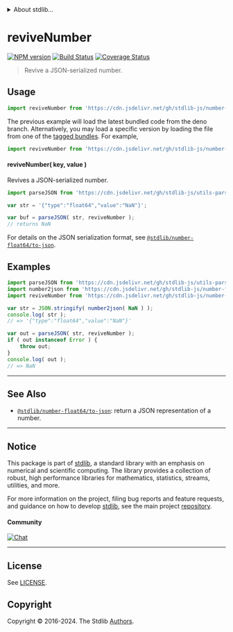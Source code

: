 <!--

@license Apache-2.0

Copyright (c) 2022 The Stdlib Authors.

Licensed under the Apache License, Version 2.0 (the "License");
you may not use this file except in compliance with the License.
You may obtain a copy of the License at

   http://www.apache.org/licenses/LICENSE-2.0

Unless required by applicable law or agreed to in writing, software
distributed under the License is distributed on an "AS IS" BASIS,
WITHOUT WARRANTIES OR CONDITIONS OF ANY KIND, either express or implied.
See the License for the specific language governing permissions and
limitations under the License.

-->


<details>
  <summary>
    About stdlib...
  </summary>
  <p>We believe in a future in which the web is a preferred environment for numerical computation. To help realize this future, we've built stdlib. stdlib is a standard library, with an emphasis on numerical and scientific computation, written in JavaScript (and C) for execution in browsers and in Node.js.</p>
  <p>The library is fully decomposable, being architected in such a way that you can swap out and mix and match APIs and functionality to cater to your exact preferences and use cases.</p>
  <p>When you use stdlib, you can be absolutely certain that you are using the most thorough, rigorous, well-written, studied, documented, tested, measured, and high-quality code out there.</p>
  <p>To join us in bringing numerical computing to the web, get started by checking us out on <a href="https://github.com/stdlib-js/stdlib">GitHub</a>, and please consider <a href="https://opencollective.com/stdlib">financially supporting stdlib</a>. We greatly appreciate your continued support!</p>
</details>

# reviveNumber

[![NPM version][npm-image]][npm-url] [![Build Status][test-image]][test-url] [![Coverage Status][coverage-image]][coverage-url] <!-- [![dependencies][dependencies-image]][dependencies-url] -->

> Revive a JSON-serialized number.

<!-- Section to include introductory text. Make sure to keep an empty line after the intro `section` element and another before the `/section` close. -->

<section class="intro">

</section>

<!-- /.intro -->

<!-- Package usage documentation. -->



<section class="usage">

## Usage

```javascript
import reviveNumber from 'https://cdn.jsdelivr.net/gh/stdlib-js/number-float64-reviver@deno/mod.js';
```
The previous example will load the latest bundled code from the deno branch. Alternatively, you may load a specific version by loading the file from one of the [tagged bundles](https://github.com/stdlib-js/number-float64-reviver/tags). For example,

```javascript
import reviveNumber from 'https://cdn.jsdelivr.net/gh/stdlib-js/number-float64-reviver@v0.2.1-deno/mod.js';
```

#### reviveNumber( key, value )

Revives a JSON-serialized number.

```javascript
import parseJSON from 'https://cdn.jsdelivr.net/gh/stdlib-js/utils-parse-json@deno/mod.js';

var str = '{"type":"float64","value":"NaN"}';

var buf = parseJSON( str, reviveNumber );
// returns NaN
```

For details on the JSON serialization format, see [`@stdlib/number-float64/to-json`][@stdlib/number/float64/to-json].

</section>

<!-- /.usage -->

<!-- Package usage notes. Make sure to keep an empty line after the `section` element and another before the `/section` close. -->

<section class="notes">

</section>

<!-- /.notes -->

<!-- Package usage examples. -->

<section class="examples">

## Examples

<!-- eslint no-undef: "error" -->

```javascript
import parseJSON from 'https://cdn.jsdelivr.net/gh/stdlib-js/utils-parse-json@deno/mod.js';
import number2json from 'https://cdn.jsdelivr.net/gh/stdlib-js/number-float64-to-json@deno/mod.js';
import reviveNumber from 'https://cdn.jsdelivr.net/gh/stdlib-js/number-float64-reviver@deno/mod.js';

var str = JSON.stringify( number2json( NaN ) );
console.log( str );
// => '{"type":"float64","value":"NaN"}'

var out = parseJSON( str, reviveNumber );
if ( out instanceof Error ) {
    throw out;
}
console.log( out );
// => NaN
```

</section>

<!-- /.examples -->

<!-- Section to include cited references. If references are included, add a horizontal rule *before* the section. Make sure to keep an empty line after the `section` element and another before the `/section` close. -->

<section class="references">

</section>

<!-- /.references -->

<!-- Section for related `stdlib` packages. Do not manually edit this section, as it is automatically populated. -->

<section class="related">

* * *

## See Also

-   <span class="package-name">[`@stdlib/number-float64/to-json`][@stdlib/number/float64/to-json]</span><span class="delimiter">: </span><span class="description">return a JSON representation of a number.</span>

</section>

<!-- /.related -->

<!-- Section for all links. Make sure to keep an empty line after the `section` element and another before the `/section` close. -->


<section class="main-repo" >

* * *

## Notice

This package is part of [stdlib][stdlib], a standard library with an emphasis on numerical and scientific computing. The library provides a collection of robust, high performance libraries for mathematics, statistics, streams, utilities, and more.

For more information on the project, filing bug reports and feature requests, and guidance on how to develop [stdlib][stdlib], see the main project [repository][stdlib].

#### Community

[![Chat][chat-image]][chat-url]

---

## License

See [LICENSE][stdlib-license].


## Copyright

Copyright &copy; 2016-2024. The Stdlib [Authors][stdlib-authors].

</section>

<!-- /.stdlib -->

<!-- Section for all links. Make sure to keep an empty line after the `section` element and another before the `/section` close. -->

<section class="links">

[npm-image]: http://img.shields.io/npm/v/@stdlib/number-float64-reviver.svg
[npm-url]: https://npmjs.org/package/@stdlib/number-float64-reviver

[test-image]: https://github.com/stdlib-js/number-float64-reviver/actions/workflows/test.yml/badge.svg?branch=v0.2.1
[test-url]: https://github.com/stdlib-js/number-float64-reviver/actions/workflows/test.yml?query=branch:v0.2.1

[coverage-image]: https://img.shields.io/codecov/c/github/stdlib-js/number-float64-reviver/main.svg
[coverage-url]: https://codecov.io/github/stdlib-js/number-float64-reviver?branch=main

<!--

[dependencies-image]: https://img.shields.io/david/stdlib-js/number-float64-reviver.svg
[dependencies-url]: https://david-dm.org/stdlib-js/number-float64-reviver/main

-->

[chat-image]: https://img.shields.io/gitter/room/stdlib-js/stdlib.svg
[chat-url]: https://app.gitter.im/#/room/#stdlib-js_stdlib:gitter.im

[stdlib]: https://github.com/stdlib-js/stdlib

[stdlib-authors]: https://github.com/stdlib-js/stdlib/graphs/contributors

[umd]: https://github.com/umdjs/umd
[es-module]: https://developer.mozilla.org/en-US/docs/Web/JavaScript/Guide/Modules

[deno-url]: https://github.com/stdlib-js/number-float64-reviver/tree/deno
[deno-readme]: https://github.com/stdlib-js/number-float64-reviver/blob/deno/README.md
[umd-url]: https://github.com/stdlib-js/number-float64-reviver/tree/umd
[umd-readme]: https://github.com/stdlib-js/number-float64-reviver/blob/umd/README.md
[esm-url]: https://github.com/stdlib-js/number-float64-reviver/tree/esm
[esm-readme]: https://github.com/stdlib-js/number-float64-reviver/blob/esm/README.md
[branches-url]: https://github.com/stdlib-js/number-float64-reviver/blob/main/branches.md

[stdlib-license]: https://raw.githubusercontent.com/stdlib-js/number-float64-reviver/main/LICENSE

[@stdlib/number/float64/to-json]: https://github.com/stdlib-js/number-float64-to-json/tree/deno

</section>

<!-- /.links -->
